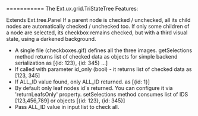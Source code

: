 ===========
The Ext.ux.grid.TriStateTree
Features:

Extends Ext.tree.Panel
If a parent node is checked / unchecked, all its child nodes are automatically checked / unchecked too.
If only some children of a node are selected, its checkbox remains checked, but with a third visual state, using a darkened background.
* A single file (checkboxes.gif) defines all the three images.
getSelections method returns list of checked data as objects for simple backend serialization as [{id: 123}, {id: 345} ...]
* If called with parameter id_only (bool) - it returns list of checked data as [123, 345]
* If ALL_ID value found, only ALL_ID returned. as [{id: 1}]
* By default only leaf nodes id`s returned. You can configure it via 'returnLeafsOnly' property.
setSelections method consumes list of IDS [123,456,789] or objects [{id: 123}, {id: 345}]
* Pass ALL_ID value in input list to check all.
